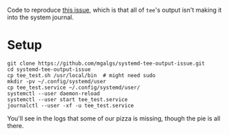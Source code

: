 Code to reproduce [this issue](https://serverfault.com/q/1081172/66928),
which is that all of `tee`'s output isn't making it into the system
journal.

# Setup

```
git clone https://github.com/mgalgs/systemd-tee-output-issue.git
cd systemd-tee-output-issue
cp tee_test.sh /usr/local/bin  # might need sudo
mkdir -pv ~/.config/systemd/user
cp tee_test.service ~/.config/systemd/user/
systemctl --user daemon-reload
systemctl --user start tee_test.service
journalctl --user -xf -u tee_test.service
```

You'll see in the logs that some of our pizza is missing, though the pie is
all there.

